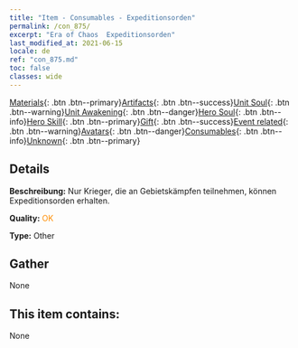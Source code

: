 ```yaml
---
title: "Item - Consumables - Expeditionsorden"
permalink: /con_875/
excerpt: "Era of Chaos  Expeditionsorden"
last_modified_at: 2021-06-15
locale: de
ref: "con_875.md"
toc: false
classes: wide
---
```

 [Materials](/ItemsDE/){: .btn .btn--primary}[Artifacts](/ItemsDE/Artifacts/){: .btn .btn--success}[Unit Soul](/ItemsDE/UnitSoul/){: .btn .btn--warning}[Unit Awakening](/ItemsDE/UnitAwakening/){: .btn .btn--danger}[Hero Soul](/ItemsDE/HeroSoul/){: .btn .btn--info}[Hero Skill](/ItemsDE/HeroSkill/){: .btn .btn--primary}[Gift](/ItemsDE/Gift/){: .btn .btn--success}[Event related](/ItemsDE/Events/){: .btn .btn--warning}[Avatars](/ItemsDE/Avatars/){: .btn .btn--danger}[Consumables](/ItemsDE/Consumables/){: .btn .btn--info}[Unknown](/ItemsDE/Unknown/){: .btn .btn--primary}

## Details
 **Beschreibung:** Nur Krieger, die an Gebietskämpfen teilnehmen, können Expeditionsorden erhalten.

 **Quality:** <span style="color: #FF8C00">OK</span>

 **Type:** Other

## Gather

  None

## This item contains:

  None

